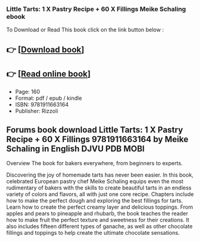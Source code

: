 ### Little Tarts: 1 X Pastry Recipe + 60 X Fillings Meike Schaling ebook

To Download or Read This book click on the link button below :

## 👉  [**[Download book](http://get-pdfs.com/download.php?group=book&from=github.com&id=597906&lnk=1079 "Download book")**]

## 👉  [**[Read online book](http://get-pdfs.com/download.php?group=book&from=github.com&id=597906&lnk=1079 "Read online book")**]


* Page: 160
* Format: pdf / epub / kindle
* ISBN: 9781911663164
* Publisher: Rizzoli



## Forums book download Little Tarts: 1 X Pastry Recipe + 60 X Fillings 9781911663164 by Meike Schaling in English DJVU PDB MOBI


Overview
The book for bakers everywhere, from beginners to experts.

 Discovering the joy of homemade tarts has never been easier. In this book, celebrated European pastry chef Meike Schaling equips even the most rudimentary of bakers with the skills to create beautiful tarts in an endless variety of colors and flavors, all with just one core recipe. Chapters include how to make the perfect dough and exploring the best fillings for tarts. Learn how to create the perfect creamy layer and delicious toppings. From apples and pears to pineapple and rhubarb, the book teaches the reader how to make fruit the perfect texture and sweetness for their creations. It also includes fifteen different types of ganache, as well as other chocolate fillings and toppings to help create the ultimate chocolate sensations.



